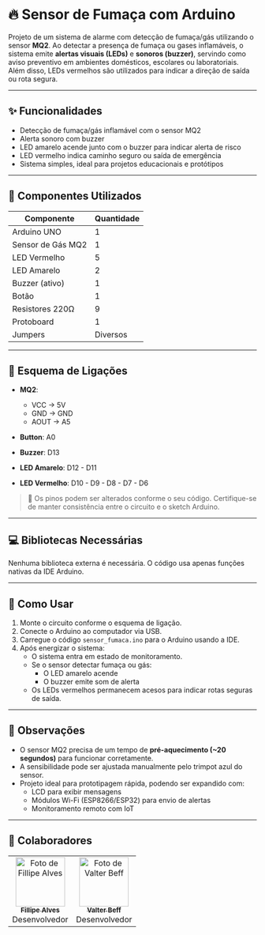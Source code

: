 # 🔥 Sensor de Fumaça com Arduino

Projeto de um sistema de alarme com detecção de fumaça/gás utilizando o sensor **MQ2**. Ao detectar a presença de fumaça ou gases inflamáveis, o sistema emite **alertas visuais (LEDs)** e **sonoros (buzzer)**, servindo como aviso preventivo em ambientes domésticos, escolares ou laboratoriais. Além disso, LEDs vermelhos são utilizados para indicar a direção de saída ou rota segura.

---

## ✨ Funcionalidades

- Detecção de fumaça/gás inflamável com o sensor MQ2
- Alerta sonoro com buzzer
- LED amarelo acende junto com o buzzer para indicar alerta de risco
- LED vermelho indica caminho seguro ou saída de emergência
- Sistema simples, ideal para projetos educacionais e protótipos

---

## 🔧 Componentes Utilizados

| Componente         | Quantidade |
|--------------------|------------|
| Arduino UNO        | 1          |
| Sensor de Gás MQ2  | 1          |
| LED Vermelho       | 5          |
| LED Amarelo        | 2          |
| Buzzer (ativo)     | 1          |
| Botão              | 1          |
| Resistores 220Ω    | 9          |
| Protoboard         | 1          |
| Jumpers            | Diversos   |

---

## 🔌 Esquema de Ligações

- **MQ2**:  
  - VCC → 5V  
  - GND → GND  
  - AOUT → A5

- **Button**: A0
- **Buzzer**: D13
- **LED Amarelo**: D12 - D11  
- **LED Vermelho**: D10 - D9 - D8 - D7 - D6  

> 📌 Os pinos podem ser alterados conforme o seu código. Certifique-se de manter consistência entre o circuito e o sketch Arduino.

---

## 💻 Bibliotecas Necessárias

Nenhuma biblioteca externa é necessária. O código usa apenas funções nativas da IDE Arduino.

---

## 🚀 Como Usar

1. Monte o circuito conforme o esquema de ligação.
2. Conecte o Arduino ao computador via USB.
3. Carregue o código `sensor_fumaca.ino` para o Arduino usando a IDE.
4. Após energizar o sistema:
   - O sistema entra em estado de monitoramento.
   - Se o sensor detectar fumaça ou gás:
     - O LED amarelo acende
     - O buzzer emite som de alerta
   - Os LEDs vermelhos permanecem acesos para indicar rotas seguras de saída.

---

## 📌 Observações

- O sensor MQ2 precisa de um tempo de **pré-aquecimento (~20 segundos)** para funcionar corretamente.
- A sensibilidade pode ser ajustada manualmente pelo trimpot azul do sensor.
- Projeto ideal para prototipagem rápida, podendo ser expandido com:
  - LCD para exibir mensagens
  - Módulos Wi-Fi (ESP8266/ESP32) para envio de alertas
  - Monitoramento remoto com IoT

---

## 🧠 Colaboradores

<table>
  <tr>
    <td align="center">
      <a href="https://github.com/FillipeAlves94">
        <img src="https://github.com/FillipeAlves94.png" width="100px;" alt="Foto de Fillipe Alves"/><br />
        <sub><b>Fillipe Alves</b></sub>
      </a><br />
      Desenvolvedor
    </td>
    <td align="center">
      <a href="https://github.com/ValterBeff">
        <img src="https://github.com/ValterBeff.png" width="100px;" alt="Foto de Valter Beff"/><br />
        <sub><b>Valter Beff</b></sub>
      </a><br />
      Desenvolvedor
    </td>
  </tr>
</table>

